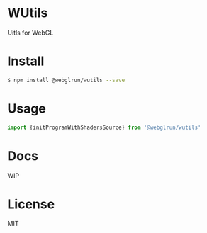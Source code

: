 # WUtils

Uitls for WebGL

# Install

```bash
$ npm install @webglrun/wutils --save
```

# Usage

```JavaScript
import {initProgramWithShadersSource} from '@webglrun/wutils'
```

# Docs

WIP

# License

MIT